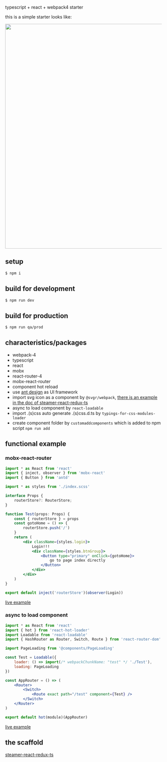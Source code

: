 typescript + react + webpack4 starter

this is a simple starter looks like:

<img src="https://ss.yidejia.com/uploads/ts-react-webpack4/ts-react-webpack4.png" width="720">

## setup

```bash
$ npm i
```

## build for development

```bash
$ npm run dev
```

## build for production

```bash
$ npm run qa/prod
```

## characteristics/packages

-   webpack-4
-   typescript
-   react
-   mobx
-   react-router-4
-   mobx-react-router
-   component hot reload
-   use [ant design](https://ant.design/index-cn) as UI framework
-   import svg icon as a component by `@svgr/webpack`, [there is an example in the doc of steamer-react-redux-ts](https://github.com/YDJ-FE/steamer-react-ts/blob/master/docs/svg.md)
-   async to load component by `react-loadable`
-   import .(s)css auto generate .(s)css.d.ts by `typings-for-css-modules-loader`
-   create component folder by `customaddcomponents` which is added to npm script `npm run add`

## functional example

### mobx-react-router

```jsx
import * as React from 'react'
import { inject, observer } from 'mobx-react'
import { Button } from 'antd'

import * as styles from './index.scss'

interface Props {
    routerStore?: RouterStore;
}

function Test(props: Props) {
    const { routerStore } = props
    const gotoHome = () => {
        routerStore.push('/')
    }
    return (
        <div className={styles.login}>
            Login!!!
            <div className={styles.btnGroup}>
                <Button type="primary" onClick={gotoHome}>
                    go to page index directly
                </Button>
            </div>
        </div>
    )
}

export default inject('routerStore')(observer(Login))
```

[live example](https://github.com/YDJ-FE/ts-react-webpack4/blob/master/src/containers/views/Login/index.tsx?1532570619900)

### async to load component

```jsx
import * as React from 'react'
import { hot } from 'react-hot-loader'
import Loadable from 'react-loadable'
import { HashRouter as Router, Switch, Route } from 'react-router-dom'

import PageLoading from '@components/PageLoading'

const Test = Loadable({
    loader: () => import(/* webpackChunkName: "test" */ './Test'),
    loading: PageLoading
})

const AppRouter = () => (
    <Router>
        <Switch>
            <Route exact path="/test" component={Test} />
        </Switch>
    </Router>
)

export default hot(module)(AppRouter)
```

[live example](https://github.com/YDJ-FE/ts-react-webpack4/tree/master/src/containers/shared/App?1532589067125)

## the scaffold

[steamer-react-redux-ts](https://github.com/YDJ-FE/steamer-react-redux-ts)
